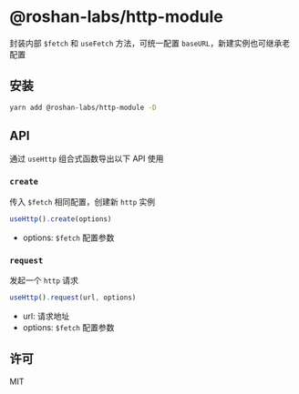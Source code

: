 # @roshan-labs/http-module

封装内部 `$fetch` 和 `useFetch` 方法，可统一配置 `baseURL`，新建实例也可继承老配置

## 安装

```bash
yarn add @roshan-labs/http-module -D
```

## API

通过 `useHttp` 组合式函数导出以下 API 使用

### `create`

传入 `$fetch` 相同配置，创建新 `http` 实例

```ts
useHttp().create(options)
```

- options: `$fetch` 配置参数

### `request`

发起一个 `http` 请求

```ts
useHttp().request(url, options)
```

- url: 请求地址
- options: `$fetch` 配置参数

## 许可

MIT
